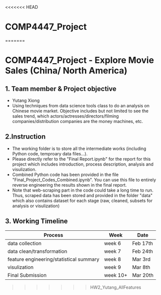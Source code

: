 <<<<<<< HEAD
# COMP4447_Project
=======

# COMP4447_Project    - Explore Movie Sales (China/ North America)


## 1. Team member & Project objective
- Yutang Xiong
- Using techniques from data science tools class to do an analysis on Chinese movie market. Objective includes but not limited to see the sales trend, which actors/actresses/directors/filming companies/distribution companies are the money machines, etc. 

## 2.Instruction
- The working folder is to store all the intermediate works (including Python code, temproary data files...).
- Please directly refer to the "Final Report.ipynb" for the report for this project which includes introduction, process description, analysis and visulization.
- Combined Python code has been provided in the file "Final_Project_Codes_Combined.ipynb". You can use this file to entirely reverse engineering the results shown in the final report. 
- Note that web-scraping part in the code could take a long time to run. Thus, scraped data has been stored and provided in the folder "data" which also contains dataset for each stage (raw, cleaned, subsets for analysis or visulization)

## 3. Working Timeline

| Process | Week | Date |
|-----------------------------------------|--------|----------|
| data collection | week 6 | Feb 17th |
| data clean/transformation | week 7 | Feb 24th |
| feature engineering/statistical summary | week 8 | Mar 3rd |
| visulization | week 9 | Mar 8th  |
| Final Submission | week 10+ | Mar 20th  |
>>>>>>> HW2_Yutang_AllFeatures
